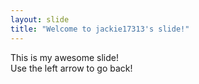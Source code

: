 ```yaml
---
layout: slide
title: "Welcome to jackie17313's slide!"
---
```

This is my awesome slide! <br>
Use the left arrow to go back!
